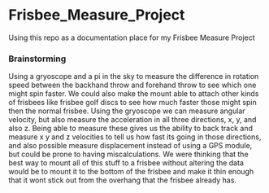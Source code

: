 # Frisbee_Measure_Project
Using this repo as a documentation place for my Frisbee Measure Project
### Brainstorming
Using a gryoscope and a pi in the sky to measure the difference in rotation speed between the backhand throw and forehand throw to see which one might spin faster. We could also make the mount able to attach other kinds of frisbees like frisbee golf discs to see how much faster those might spin then the normal frisbee. Using the gryoscope we can measure angular velocity, but also measure the acceleration in all three directions, x, y, and also z. Being able to measure these gives us the ability to back track and measure x y and z velocities to tell us how fast its going in those directions, and also possible measure displacement instead of using a GPS module, but could be prone to having miscalculations. We were thinking that the best way to mount all of this stuff to a frisbee without altering the data would be to mount it to the bottom of the frisbee and make it thin enough that it wont stick out from the overhang that the frisbee already has. 
